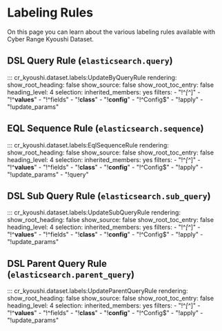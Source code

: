 # Labeling Rules

On this page you can learn about the various labeling rules available with Cyber Range Kyoushi Dataset.

## DSL Query Rule (`elasticsearch.query`)

::: cr_kyoushi.dataset.labels:UpdateByQueryRule
    rendering:
        show_root_heading: false
        show_source: false
        show_root_toc_entry: false
        heading_level: 4
    selection:
        inherited_members: yes
        filters:
            - "!^_[^_]"
            - "!^__values__"
            - "!^fields"
            - "!__class__"
            - "!__config__"
            - "!^Config$"
            - "!apply"
            - "!update_params"

## EQL Sequence Rule (`elasticsearch.sequence`)

::: cr_kyoushi.dataset.labels:EqlSequenceRule
    rendering:
        show_root_heading: false
        show_source: false
        show_root_toc_entry: false
        heading_level: 4
    selection:
        inherited_members: yes
        filters:
            - "!^_[^_]"
            - "!^__values__"
            - "!^fields"
            - "!__class__"
            - "!__config__"
            - "!^Config$"
            - "!apply"
            - "!update_params"
            - "!query"

## DSL Sub Query Rule (`elasticsearch.sub_query`)

::: cr_kyoushi.dataset.labels:UpdateSubQueryRule
    rendering:
        show_root_heading: false
        show_source: false
        show_root_toc_entry: false
        heading_level: 4
    selection:
        inherited_members: yes
        filters:
            - "!^_[^_]"
            - "!^__values__"
            - "!^fields"
            - "!__class__"
            - "!__config__"
            - "!^Config$"
            - "!apply"
            - "!update_params"

## DSL Parent Query Rule (`elasticsearch.parent_query`)

::: cr_kyoushi.dataset.labels:UpdateParentQueryRule
    rendering:
        show_root_heading: false
        show_source: false
        show_root_toc_entry: false
        heading_level: 4
    selection:
        inherited_members: yes
        filters:
            - "!^_[^_]"
            - "!^__values__"
            - "!^fields"
            - "!__class__"
            - "!__config__"
            - "!^Config$"
            - "!apply"
            - "!update_params"
